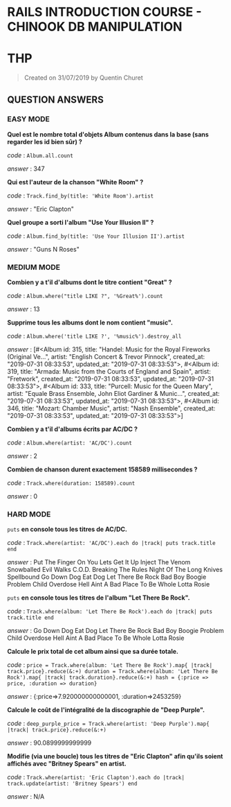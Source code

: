 # RAILS INTRODUCTION COURSE - CHINOOK DB MANIPULATION
# THP

> Created on 31/07/2019 by Quentin Churet

## QUESTION ANSWERS

### EASY MODE

**Quel est le nombre total d'objets Album contenus dans la base (sans regarder les id bien sûr) ?**

*code* : `Album.all.count`

*answer* : 347

**Qui est l'auteur de la chanson "White Room" ?**

*code* : `Track.find_by(title: 'White Room').artist`

*answer* : "Eric Clapton"

**Quel groupe a sorti l'album "Use Your Illusion II" ?**

*code* : `Album.find_by(title: 'Use Your Illusion II').artist`

*answer* : "Guns N Roses"

### MEDIUM MODE

**Combien y a t'il d'albums dont le titre contient "Great" ?**

*code* : `Album.where("title LIKE ?", '%Great%').count`

*answer* : 13

**Supprime tous les albums dont le nom contient "music".**

*code* : `Album.where('title LIKE ?', '%music%').destroy_all`

*answer* : [#<Album id: 315, title: "Handel: Music for the Royal Fireworks (Original Ve...", artist: "English Concert & Trevor Pinnock", created_at: "2019-07-31 08:33:53", updated_at: "2019-07-31 08:33:53">, #<Album id: 319, title: "Armada: Music from the Courts of England and Spain", artist: "Fretwork", created_at: "2019-07-31 08:33:53", updated_at: "2019-07-31 08:33:53">, #<Album id: 333, title: "Purcell: Music for the Queen Mary", artist: "Equale Brass Ensemble, John Eliot Gardiner & Munic...", created_at: "2019-07-31 08:33:53", updated_at: "2019-07-31 08:33:53">, #<Album id: 346, title: "Mozart: Chamber Music", artist: "Nash Ensemble", created_at: "2019-07-31 08:33:53", updated_at: "2019-07-31 08:33:53">]

**Combien y a t'il d'albums écrits par AC/DC ?**

*code* : `Album.where(artist: 'AC/DC').count`

*answer* : 2

**Combien de chanson durent exactement 158589 millisecondes ?**

*code* : `Track.where(duration: 158589).count`

*answer* : 0

### HARD MODE

`puts` **en console tous les titres de AC/DC.**

*code* :
`Track.where(artist: 'AC/DC').each do |track|
  puts track.title
end`

*answer* :
Put The Finger On You
Lets Get It Up
Inject The Venom
Snowballed
Evil Walks
C.O.D.
Breaking The Rules
Night Of The Long Knives
Spellbound
Go Down
Dog Eat Dog
Let There Be Rock
Bad Boy Boogie
Problem Child
Overdose
Hell Aint A Bad Place To Be
Whole Lotta Rosie

`puts` **en console tous les titres de l'album "Let There Be Rock".**

*code* :
`Track.where(album: 'Let There Be Rock').each do |track|
  puts track.title
end`

*answer* :
Go Down
Dog Eat Dog
Let There Be Rock
Bad Boy Boogie
Problem Child
Overdose
Hell Aint A Bad Place To Be
Whole Lotta Rosie

**Calcule le prix total de cet album ainsi que sa durée totale.**

*code* :
`price = Track.where(album: 'Let There Be Rock').map{ |track| track.price}.reduce(&:+)
duration = Track.where(album: 'Let There Be Rock').map{ |track| track.duration}.reduce(&:+)
hash = {:price => price, :duration => duration}`

*answer* :
{:price=>7.920000000000001, :duration=>2453259}

**Calcule le coût de l'intégralité de la discographie de "Deep Purple".**

*code* :
`deep_purple_price = Track.where(artist: 'Deep Purple').map{ |track| track.price}.reduce(&:+)`

*answer* : 90.0899999999999

**Modifie (via une boucle) tous les titres de "Eric Clapton" afin qu'ils soient affichés avec "Britney Spears" en artist.**

*code* :
`Track.where(artist: 'Eric Clapton').each do |track|
  track.update(artist: 'Britney Spears')
end`

*answer* : N/A
